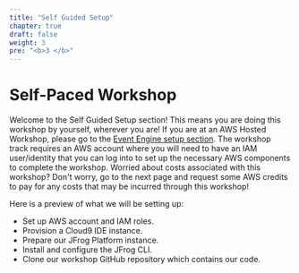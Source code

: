 ```yaml
---
title: "Self Guided Setup"
chapter: true
draft: false
weight: 3
pre: "<b>3 </b>"
---
```


# Self-Paced Workshop

Welcome to the Self Guided Setup section! This means you are doing this workshop by yourself, wherever you are! If you are at an AWS Hosted Workshop, please go to the [Event Engine setup section](2_event_engine_setup.html). The workshop track requires an AWS account where you will need to have an IAM user/identity that you can log into to set up the necessary AWS components to complete the workshop. Worried about costs associated with this workshop? Don't worry, go to the next page and request some AWS credits to pay for any costs that may be incurred through this workshop!

Here is a preview of what we will be setting up:

* Set up AWS account and IAM roles.
* Provision a Cloud9 IDE instance.
* Prepare our JFrog Platform instance.
* Install and configure the JFrog CLI.
* Clone our workshop GitHub repository which contains our code.
